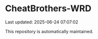 # CheatBrothers-WRD

Last updated: 2025-06-24 07:07:02

This repository is automatically maintained.
